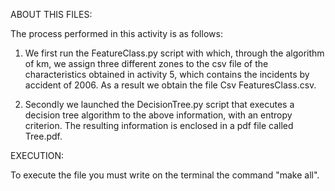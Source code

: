 ABOUT THIS FILES:

The process performed in this activity is as follows:

1) We first run the FeatureClass.py script with which, through the algorithm of km, we assign three different zones to the csv file of the characteristics obtained in activity 5, which contains the incidents by accident of 2006. As a result we obtain the file Csv FeaturesClass.csv.

2) Secondly we launched the DecisionTree.py script that executes a decision tree algorithm to the above information, with an entropy criterion. The resulting information is enclosed in a pdf file called Tree.pdf.


EXECUTION:

To execute the file you must write on the terminal the command "make all".




